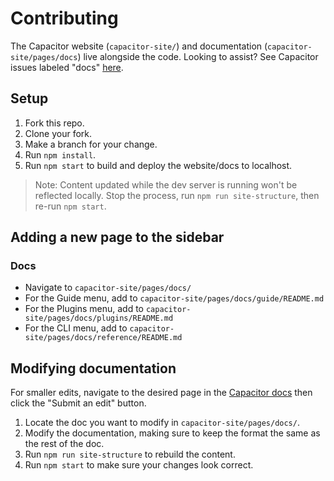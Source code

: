 # Contributing

The Capacitor website (`capacitor-site/`) and documentation (`capacitor-site/pages/docs`) live alongside the code. Looking to assist? See Capacitor issues labeled "docs" [here](https://github.com/ionic-team/capacitor/issues?q=is%3Aopen+is%3Aissue+label%3Adocs).

## Setup

1. Fork this repo.
1. Clone your fork.
1. Make a branch for your change.
1. Run `npm install`.
1. Run `npm start` to build and deploy the website/docs to localhost.

> Note: Content updated while the dev server is running won't be reflected locally. Stop the process, run `npm run site-structure`, then re-run `npm start`.

## Adding a new page to the sidebar

### Docs

- Navigate to `capacitor-site/pages/docs/`
- For the Guide menu, add to `capacitor-site/pages/docs/guide/README.md`
- For the Plugins menu, add to `capacitor-site/pages/docs/plugins/README.md`
- For the CLI menu, add to `capacitor-site/pages/docs/reference/README.md`

## Modifying documentation

For smaller edits, navigate to the desired page in the [Capacitor docs](https://capacitorjs.com/docs/) then click the "Submit an edit" button.

1. Locate the doc you want to modify in `capacitor-site/pages/docs/`.
1. Modify the documentation, making sure to keep the format the same as the rest of the doc.
1. Run `npm run site-structure` to rebuild the content.
1. Run `npm start` to make sure your changes look correct.
